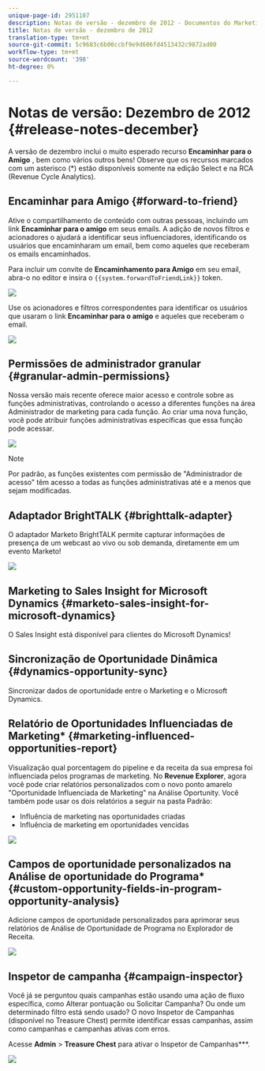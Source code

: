 ```yaml
---
unique-page-id: 2951107
description: Notas de versão - dezembro de 2012 - Documentos do Marketing - Documentação do produto
title: Notas de versão - dezembro de 2012
translation-type: tm+mt
source-git-commit: 5c9683c6b00ccbf9e9d606fd4513432c9872ad00
workflow-type: tm+mt
source-wordcount: '398'
ht-degree: 0%

---
```



# Notas de versão: Dezembro de 2012 {#release-notes-december}

A versão de dezembro inclui o muito esperado recurso **Encaminhar para o Amigo** , bem como vários outros bens! Observe que os recursos marcados com um asterisco (*) estão disponíveis somente na edição Select e na RCA (Revenue Cycle Analytics).

## Encaminhar para Amigo {#forward-to-friend}

Ative o compartilhamento de conteúdo com outras pessoas, incluindo um link **Encaminhar para o amigo** em seus emails. A adição de novos filtros e acionadores o ajudará a identificar seus influenciadores, identificando os usuários que encaminharam um email, bem como aqueles que receberam os emails encaminhados.

Para incluir um convite de **Encaminhamento para Amigo** em seu email, abra-o no editor e insira o `{{system.forwardToFriendLink}}` token.

![](assets/image2014-9-23-10-3a50-3a45.png)

Use os acionadores e filtros correspondentes para identificar os usuários que usaram o link **Encaminhar para o amigo** e aqueles que receberam o email.

![](assets/image2014-9-23-10-3a50-3a56.png)

## Permissões de administrador granular {#granular-admin-permissions}

Nossa versão mais recente oferece maior acesso e controle sobre as funções administrativas, controlando o acesso a diferentes funções na área Administrador de marketing para cada função. Ao criar uma nova função, você pode atribuir funções administrativas específicas que essa função pode acessar.

![](assets/image2014-9-23-10-3a51-3a18.png)

>[!NOTE]
>
>Por padrão, as funções existentes com permissão de &quot;Administrador de acesso&quot; têm acesso a todas as funções administrativas até e a menos que sejam modificadas.

## Adaptador BrightTALK {#brighttalk-adapter}

O adaptador Marketo BrightTALK permite capturar informações de presença de um webcast ao vivo ou sob demanda, diretamente em um evento Marketo!

![](assets/image2014-9-23-10-3a51-3a31.png)

## Marketing to Sales Insight for Microsoft Dynamics {#marketo-sales-insight-for-microsoft-dynamics}

O Sales Insight está disponível para clientes do Microsoft Dynamics!

## Sincronização de Oportunidade Dinâmica {#dynamics-opportunity-sync}

Sincronizar dados de oportunidade entre o Marketing e o Microsoft Dynamics.

## Relatório de Oportunidades Influenciadas de Marketing* {#marketing-influenced-opportunities-report}

Visualização qual porcentagem do pipeline e da receita da sua empresa foi influenciada pelos programas de marketing. No **Revenue Explorer**, agora você pode criar relatórios personalizados com o novo ponto amarelo &quot;Oportunidade Influenciada de Marketing&quot; na Análise Oportunity. Você também pode usar os dois relatórios a seguir na pasta Padrão:

* Influência de marketing nas oportunidades criadas
* Influência de marketing em oportunidades vencidas

![](assets/image2014-9-23-10-3a52-3a11.png)

## Campos de oportunidade personalizados na Análise de oportunidade do Programa* {#custom-opportunity-fields-in-program-opportunity-analysis}

Adicione campos de oportunidade personalizados para aprimorar seus relatórios de Análise de Oportunidade de Programa no Explorador de Receita.

![](assets/image2014-9-23-10-3a52-3a23.png)

## Inspetor de campanha {#campaign-inspector}

Você já se perguntou quais campanhas estão usando uma ação de fluxo específica, como Alterar pontuação ou Solicitar Campanha? Ou onde um determinado filtro está sendo usado? O novo Inspetor de Campanhas (disponível no Treasure Chest) permite identificar essas campanhas, assim como campanhas e campanhas ativas com erros.

Acesse **Admin** > **Treasure Chest** para ativar o Inspetor de Campanhas***.

![](assets/image2014-9-23-10-3a52-3a39.png)

